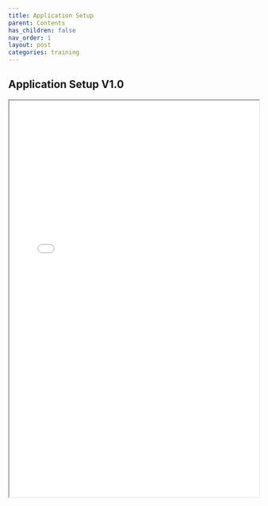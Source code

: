 ```yaml
---
title: Application Setup
parent: Contents
has_children: false
nav_order: 1
layout: post
categories: training
---
```



## Application Setup V1.0


<iframe width="100%" height="800" src="./assets/PETAL - Application Setup V1.0.pdf">


